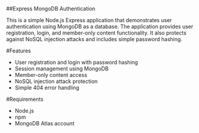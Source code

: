##Express MongoDB Authentication

This is a simple Node.js Express application that demonstrates user authentication using MongoDB as a database. The application provides user registration, login, and member-only content functionality. It also protects against NoSQL injection attacks and includes simple password hashing.

#Features
- User registration and login with password hashing
- Session management using MongoDB
- Member-only content access
- NoSQL injection attack protection
- Simple 404 error handling

#Requirements
- Node.js
- npm
- MongoDB Atlas account